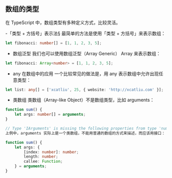 ## 数组的类型
在 TypeScript 中，数组类型有多种定义方式，比较灵活。

-「类型 + 方括号」表示法§
最简单的方法是使用「类型 + 方括号」来表示数组：

```ts
let fibonacci: number[] = [1, 1, 2, 3, 5];
```
- 数组泛型
我们也可以使用数组泛型（Array Generic） Array<elemType> 来表示数组：

```ts
let fibonacci: Array<number> = [1, 1, 2, 3, 5];
```

- any 在数组中的应用
一个比较常见的做法是，用 any 表示数组中允许出现任意类型：

```ts
let list: any[] = ['xcatliu', 25, { website: 'http://xcatliu.com' }];
```

- 类数组
类数组（Array-like Object）不是数组类型，比如 arguments：
```ts
function sum() {
    let args: number[] = arguments;
}

// Type 'IArguments' is missing the following properties from type 'number[]': pop, push, concat, join, and 24 more.
上例中，arguments 实际上是一个类数组，不能用普通的数组的方式来描述，而应该用接口：

function sum() {
    let args: {
        [index: number]: number;
        length: number;
        callee: Function;
    } = arguments;
}
```
